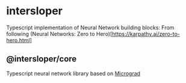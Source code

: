 # intersloper

Typescript implementation of Neural Network building blocks:
From following (Neural Networks: Zero to Hero)[https://karpathy.ai/zero-to-hero.html]

## @intersloper/core

Typescript neural network library based on [Micrograd](https://github.com/karpathy/micrograd/blob/master/README.md)
